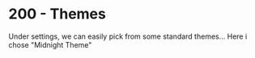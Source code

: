 # 200 - Themes

Under settings, we can easily pick from some standard themes…  Here i chose "Midnight Theme"
